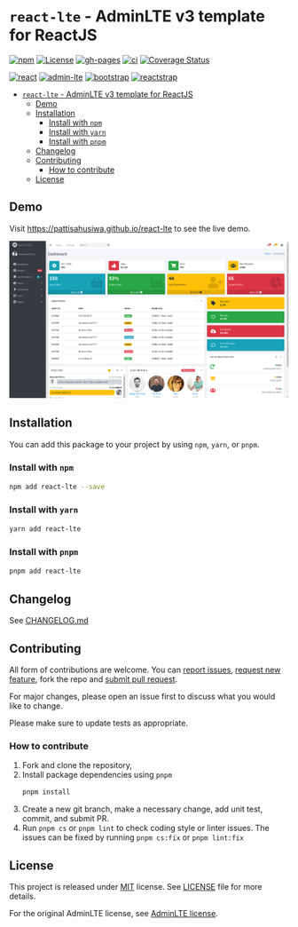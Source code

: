 # `react-lte` - AdminLTE v3 template for ReactJS

[![npm](https://img.shields.io/npm/v/react-lte)](https://www.npmjs.com/package/react-lte)
[![License](https://img.shields.io/github/license/pattisahusiwa/react-lte)](https://github.com/pattisahusiwa/react-lte/blob/master/LICENSE)
[![gh-pages](https://github.com/pattisahusiwa/react-lte/workflows/gh-pages/badge.svg)](https://github.com/pattisahusiwa/react-lte/actions?query=workflow%3Agh-pages)
[![ci](https://github.com/pattisahusiwa/react-lte/workflows/ci/badge.svg)](https://github.com/pattisahusiwa/react-lte/actions?query=workflow%3Aci)
[![Coverage Status](https://coveralls.io/repos/github/pattisahusiwa/react-lte/badge.svg?branch=master&service=github)](https://coveralls.io/github/pattisahusiwa/react-lte?branch=master&service=github)

[![react](https://img.shields.io/npm/dependency-version/react-lte/react)](https://www.npmjs.com/package/react-lte)
[![admin-lte](https://img.shields.io/npm/dependency-version/react-lte/admin-lte)](https://www.npmjs.com/package/react-lte)
[![bootstrap](https://img.shields.io/npm/dependency-version/react-lte/bootstrap)](https://www.npmjs.com/package/react-lte)
[![reactstrap](https://img.shields.io/npm/dependency-version/react-lte/reactstrap)](https://www.npmjs.com/package/react-lte)

- [`react-lte` - AdminLTE v3 template for ReactJS](#react-lte---adminlte-v3-template-for-reactjs)
  - [Demo](#demo)
  - [Installation](#installation)
    - [Install with `npm`](#install-with-npm)
    - [Install with `yarn`](#install-with-yarn)
    - [Install with `pnpm`](#install-with-pnpm)
  - [Changelog](#changelog)
  - [Contributing](#contributing)
    - [How to contribute](#how-to-contribute)
  - [License](#license)

## Demo

Visit https://pattisahusiwa.github.io/react-lte to see the live demo.

![screenshot](./screenshot.png)

## Installation

You can add this package to your project by using `npm`, `yarn`, or `pnpm`.

### Install with `npm`

```bash
npm add react-lte --save
```

### Install with `yarn`

```bash
yarn add react-lte
```

### Install with `pnpm`

```bash
pnpm add react-lte
```

## Changelog

See [CHANGELOG.md](./CHANGELOG.md)

## Contributing

All form of contributions are welcome. You can [report issues](https://github.com/pattisahusiwa/react-lte/issues), [request new feature](https://github.com/pattisahusiwa/react-lte/issues), fork the repo and [submit pull request](https://github.com/pattisahusiwa/react-lte/pulls).

For major changes, please open an issue first to discuss what you would like to change.

Please make sure to update tests as appropriate.

### How to contribute

1. Fork and clone the repository,
2. Install package dependencies using `pnpm`
   ```bash
   pnpm install
   ```
3. Create a new git branch, make a necessary change, add unit test, commit, and submit PR.
4. Run `pnpm cs` or `pnpm lint` to check coding style or linter issues. The issues can be fixed by running `pnpm cs:fix` or `pnpm lint:fix`

## License

This project is released under [MIT](https://opensource.org/licenses/MIT) license.
See [LICENSE](./LICENSE) file for more details.

For the original AdminLTE license, see [AdminLTE license](https://github.com/ColorlibHQ/AdminLTE/blob/master/LICENSE).
